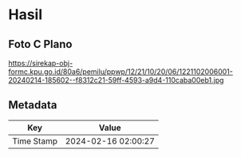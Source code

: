 # Hasil

## Foto C Plano

https://sirekap-obj-formc.kpu.go.id/80a6/pemilu/ppwp/12/21/10/20/06/1221102006001-20240214-185602--f8312c21-59ff-4593-a9d4-110caba00eb1.jpg


## Metadata

| Key        | Value               |
| ---------- | ------------------- |
| Time Stamp | 2024-02-16 02:00:27 |



